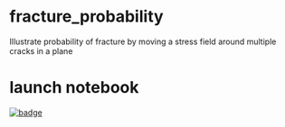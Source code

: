 # fracture_probability
Illustrate probability of fracture by moving a stress field around multiple cracks in a plane

# launch notebook
[![badge](https://mybinder.org/badge_logo.svg)](https://mybinder.org/v2/gh/martin-springer/fracture_probability/HEAD?urlpath=%2Fdoc%2Ftree%2Ffracture_probability.ipynb)
